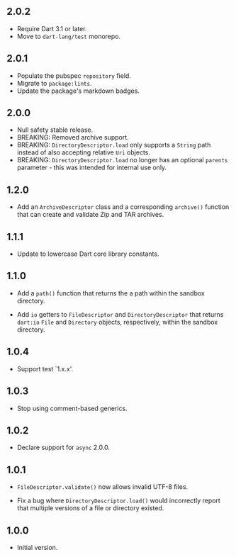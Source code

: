 ## 2.0.2

* Require Dart 3.1 or later.
* Move to `dart-lang/test` monorepo.

## 2.0.1

* Populate the pubspec `repository` field.
* Migrate to `package:lints`.
* Update the package's markdown badges.

## 2.0.0

* Null safety stable release.
* BREAKING: Removed archive support.
* BREAKING: `DirectoryDescriptor.load` only supports a `String` path instead of
  also accepting relative `Uri` objects.
* BREAKING: `DirectoryDescriptor.load` no longer has an optional `parents`
  parameter - this was intended for internal use only.

## 1.2.0

* Add an `ArchiveDescriptor` class and a corresponding `archive()` function that
  can create and validate Zip and TAR archives.

## 1.1.1

* Update to lowercase Dart core library constants.

## 1.1.0

* Add a `path()` function that returns the a path within the sandbox directory.

* Add `io` getters to `FileDescriptor` and `DirectoryDescriptor` that returns
  `dart:io` `File` and `Directory` objects, respectively, within the sandbox
  directory.

## 1.0.4

* Support test `1.x.x'.

## 1.0.3

* Stop using comment-based generics.

## 1.0.2

* Declare support for `async` 2.0.0.

## 1.0.1

* `FileDescriptor.validate()` now allows invalid UTF-8 files.

* Fix a bug where `DirectoryDescriptor.load()` would incorrectly report that
  multiple versions of a file or directory existed.

## 1.0.0

* Initial version.
